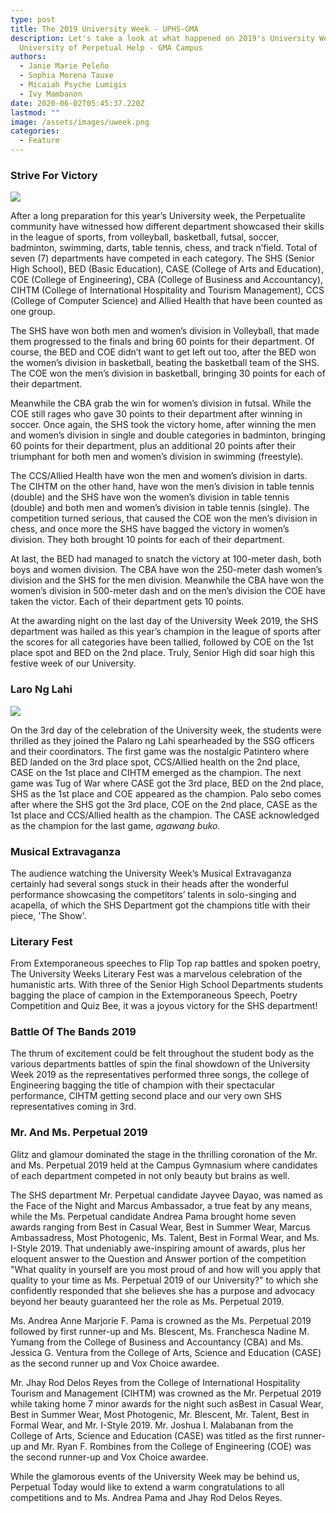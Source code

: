 ```yaml
---
type: post
title: The 2019 University Week - UPHS-GMA
description: Let's take a look at what happened on 2019's University Week at the
  University of Perpetual Help - GMA Campus
authors:
  - Janie Marie Peleño
  - Sophia Morena Tauxe
  - Micaiah Psyche Lumigis
  - Ivy Mambanon
date: 2020-06-02T05:45:37.220Z
lastmod: ""
image: /assets/images/uweek.png
categories:
  - Feature
---
```

### Strive For Victory

![](/assets/images/img_1515.jpg)

After a long preparation for this year’s University week, the Perpetualite community have witnessed how different department showcased their skills in the league of sports, from volleyball, basketball, futsal, soccer, badminton, swimming, darts, table tennis, chess, and track n’field. Total of seven (7) departments have competed in each category. The SHS (Senior High School), BED (Basic Education), CASE (College of Arts and Education), COE (College of Engineering), CBA (College of Business and Accountancy), CIHTM (College of International Hospitality and Tourism Management), CCS (College of Computer Science) and Allied Health that have been counted as one group.

The SHS have won both men and women’s division in Volleyball, that made them progressed to the finals and bring 60 points for their department. Of course, the BED and COE didn’t want to get left out too, after the BED won the women’s division in basketball, beating the basketball team of the SHS. The COE won the men’s division in basketball, bringing 30 points for each of their department.

Meanwhile the CBA grab the win for women’s division in futsal. While the COE still rages who gave 30 points to their department after winning in soccer. Once again, the SHS took the victory home, after winning the men and women’s division in single and double categories in badminton, bringing 60 points for their department, plus an additional 20 points after their triumphant for both men and women’s division in swimming (freestyle).

The CCS/Allied Health have won the men and women’s division in darts. The CIHTM on the other hand, have won the men’s division in table tennis (double) and the SHS have won the women’s division in table tennis (double) and both men and women’s division in table tennis (single). The competition turned serious, that caused the COE won the men’s division in chess, and once more the SHS have bagged the victory in women’s division. They both brought 10 points for each of their department.

At last, the BED had managed to snatch the victory at 100-meter dash, both boys and women division. The CBA have won the 250-meter dash women’s division and the SHS for the men division. Meanwhile the CBA have won the women’s division in 500-meter dash and on the men’s division the COE have taken the victor. Each of their department gets 10 points.

At the awarding night on the last day of the University Week 2019, the SHS department was hailed as this year’s champion in the league of sports after the scores for all categories have been tallied, followed by COE on the 1st place spot and BED on the 2nd place. Truly, Senior High did soar high this festive week of our University.



### Laro Ng Lahi

![](/assets/images/img_1960.jpg)

On the 3rd day of the celebration of the University week, the students were thrilled as they joined the Palaro ng Lahi spearheaded by the SSG officers and their coordinators. The first game was the nostalgic Patintero where BED landed on the 3rd place spot, CCS/Allied health on the 2nd place, CASE on the 1st place and CIHTM emerged as the champion. The next game was Tug of War where CASE got the 3rd place, BED on the 2nd place, SHS as the 1st place and COE appeared as the champion. Palo sebo comes after where the SHS got the 3rd place, COE on the 2nd place, CASE as the 1st place and CCS/Allied health as the champion. The CASE acknowledged as the champion for the last game, *agawang buko.*



### Musical Extravaganza

The audience watching the University Week’s Musical Extravaganza certainly had several songs stuck in their heads after the wonderful performance showcasing the competitors’ talents in solo-singing and acapella, of which the SHS Department got the champions title with their piece, 'The Show'.



### Literary Fest

From Extemporaneous speeches to Flip Top rap battles and spoken poetry, The University Weeks Literary Fest was a marvelous celebration of the humanistic arts. With three of the Senior High School Departments students bagging the place of campion in the Extemporaneous Speech, Poetry Competition and Quiz Bee, it was a joyous victory for the SHS department!



### Battle Of The Bands 2019

The thrum of excitement could be felt throughout the student body as the various departments battles of spin the final showdown of the University Week 2019 as the representatives performed three songs, the college of Engineering bagging the title of champion with their spectacular performance, CIHTM getting second place and our very own SHS representatives coming in 3rd.



### Mr. And Ms. Perpetual 2019

Glitz and glamour dominated the stage in the thrilling coronation of the Mr. and Ms. Perpetual 2019 held at the Campus Gymnasium where candidates of each department competed in not only beauty but brains as well.

The SHS department Mr. Perpetual candidate Jayvee Dayao, was named as the Face of the Night and Marcus Ambassador, a true feat by any means, while the Ms. Perpetual candidate Andrea Pama brought home seven awards ranging from Best in Casual Wear, Best in Summer Wear, Marcus Ambassadress, Most Photogenic, Ms. Talent, Best in Formal Wear, and Ms. I-Style 2019. That undeniably awe-inspiring amount of awards, plus her eloquent answer to the Question and Answer portion of the competition "What quality in yourself are you most proud of and how will you apply that quality to your time as Ms. Perpetual 2019 of our University?" to which she confidently responded that she believes she has a purpose and advocacy beyond her beauty guaranteed her the role as Ms. Perpetual 2019.

Ms. Andrea Anne Marjorie F. Pama is crowned as the Ms. Perpetual 2019 followed by first runner-up and Ms. Blescent, Ms. Franchesca Nadine M. Yumang from the College of Business and Accountancy (CBA) and Ms. Jessica G. Ventura from the College of Arts, Science and Education (CASE) as the second runner up and Vox Choice awardee.

Mr. Jhay Rod Delos Reyes from the College of International Hospitality Tourism and Management (CIHTM) was crowned as the Mr. Perpetual 2019 while taking home 7 minor awards for the night such asBest in Casual Wear, Best in Summer Wear, Most Photogenic, Mr. Blescent, Mr. Talent, Best in Formal Wear, and Mr. I-Style 2019. Mr. Joshua I. Malabanan from the College of Arts, Science and Education (CASE) was titled as the first runner-up and Mr. Ryan F. Rombines from the College of Engineering (COE) was the second runner-up and Vox Choice awardee.

While the glamorous events of the University Week may be behind us, Perpetual Today would like to extend a warm congratulations to all competitions and to Ms. Andrea Pama and Jhay Rod Delos Reyes.
